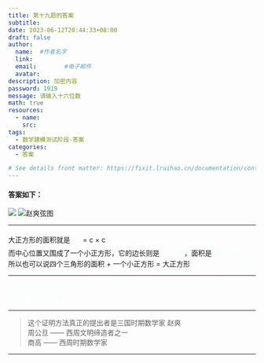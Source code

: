 ```yaml
---
title: 第十九题的答案
subtitle:
date: 2023-06-12T20:44:33+08:00
draft: false
author:
  name:  #作者名字
  link:
  email:        #电子邮件
  avatar:
description: 加密内容
password: 1919
message: 请输入十六位数
math: true
resources:
  - name: 
    src: 
tags:
  - 数学建模测试阶段-答案
categories:
  - 答案

# See details front matter: https://fixit.lruihao.cn/documentation/content-management/introduction/#front-matter
---
```

#### 答案如下：
![](/img/1919(1).jpg)
![赵爽弦图](/img/1919(2).jpg)    

***
大正方形的面积就是 <font color=#F0FFFF size=5 face="华文仿宋">c²</font> = c × c    
而中心位置又围成了一个小正方形，它的边长则是 <font color=#F0FFFF size=5 face="华文仿宋">b - a</font>  ，面积是 <font color=#F0FFFF size=5 face="华文仿宋">(b - a)²</font>   
所以也可以说四个三角形的面积 + 一个小正方形 = 大正方形 

***
<font color=#F0FFFF size=4 face="华文仿宋">
$
c^2 = 4\frac{ab}{2} + (b - a)^2 \\\\
    = 2ab + b^2 - 2ab + a^2 \\\\
    = a^2 + b^2 \\\\
$
</font> 

***
> 这个证明方法真正的提出者是三国时期数学家 赵爽  
> 周公旦 —— 西周文明缔造者之一  
> 商高 —— 西周时期数学家
***

<!--more-->
